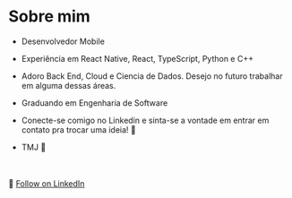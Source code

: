 # Sobre mim

* Desenvolvedor Mobile
  
* Experiência em React Native, React, TypeScript, Python e C++
  
* Adoro Back End, Cloud e Ciencia de Dados. Desejo no futuro trabalhar em alguma dessas áreas.
  
* Graduando em Engenharia de Software
  
* Conecte-se comigo no Linkedin e sinta-se a vontade em entrar em contato pra trocar uma ideia! 💬
  
* TMJ 👊
<br/>
<br/>
🔗  <a class="libutton" href="https://www.linkedin.com/comm/mynetwork/discovery-see-all?usecase=PEOPLE_FOLLOWS&followMember=guilhermechavesvolpato" target="_blank">Follow on LinkedIn</a>
